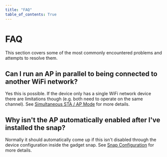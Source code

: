 ```yaml
---
title: "FAQ"
table_of_contents: True
---
```


# FAQ

This section covers some of the most commonly encountered problems and attempts
to resolve them.

## Can I run an AP in parallel to being connected to another WiFi network?

Yes this is possible. If the device only has a single WiFi network device there
are limitations though (e.g. both need to operate on the same channel). See
[Simultaneous STA / AP Mode](simultaneous-sta-ap-mode.md) for more details.

## Why isn't the AP automatically enabled after I've installed the snap?

Normally it should automatically come up if this isn't disabled through the
device configuration inside the gadget snap. See
[Snap Configuration](reference/snap-configuration.md#automatic-setup.disable)
for more details.
